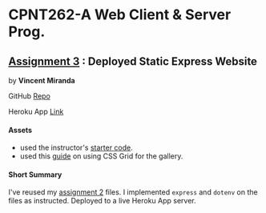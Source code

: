 # CPNT262-A Web Client & Server Prog.
## [Assignment 3](https://github.com/sait-wbdv/assessments/tree/master/cpnt262/assignment-3) : Deployed Static Express Website

by **Vincent Miranda**

GitHub [Repo](https://github.com/vinceldric/cpnt262-a3)

Heroku App [Link](https://vincent-animals-gallery.herokuapp.com/)

#### Assets
- used the instructor's [starter code](https://github.com/sait-wbdv/assessments/tree/master/cpnt262/assignment-2/starter).
- used this [guide](https://css-tricks.com/auto-sizing-columns-css-grid-auto-fill-vs-auto-fit/) on using CSS Grid for the gallery.

#### Short Summary
I've reused my [assignment 2](https://github.com/vinceldric/cpnt262-a2) files. I implemented `express` and `dotenv` on the files as instructed. Deployed to a live Heroku App server.